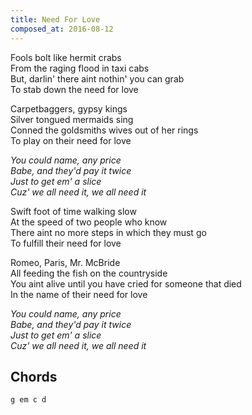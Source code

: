 ```yaml
---
title: Need For Love
composed_at: 2016-08-12
---
```


Fools bolt like hermit crabs  
From the raging flood in taxi cabs  
But, darlin' there aint nothin' you can grab  
To stab down the need for love  

Carpetbaggers, gypsy kings  
Silver tongued mermaids sing  
Conned the goldsmiths wives out of her rings  
To play on their need for love  

*You could name, any price*  
*Babe, and they'd pay it twice*  
*Just to get em' a slice*  
*Cuz' we all need it, we all need it*  

Swift foot of time walking slow  
At the speed of two people who know  
There aint no more steps in which they must go  
To fulfill their need for love  

Romeo, Paris, Mr. McBride  
All feeding the fish on the countryside  
You aint alive until you have cried for someone that died  
In the name of their need for love  

*You could name, any price*  
*Babe, and they'd pay it twice*  
*Just to get em' a slice*  
*Cuz' we all need it, we all need it*  

## Chords

```
g em c d
```
